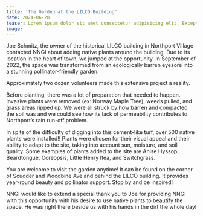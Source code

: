 ```yaml
---
title: 'The Garden at the LILCO Building'
date: 2024-06-28
teaser: Lorem ipsum dolor sit amet consectetur adipisicing elit. Excepturi, fugit.
image:
---
```


Joe Schmitz, the owner of the historical LILCO building in Northport Village contacted NNGI about adding native plants around the building. Due to its location in the heart of town, we jumped at the opportunity. In September of 2022, the space was transformed from an ecologically barren eyesore into a stunning pollinator-friendly garden.

Approximately two dozen volunteers made this extensive project a reality.

Before planting, there was a lot of preparation that needed to happen. Invasive plants were removed (ex: Norway Maple Tree), weeds pulled, and grass areas ripped up. We were all struck by how barren and compacted the soil was and we could see how its lack of permeability contributes to Northport’s rain run-off problem.

In spite of the difficulty of digging into this cement-like turf, over 500 native plants were installed!! Plants were chosen for their visual appeal and their ability to adapt to the site, taking into account sun, moisture, and soil quality. Some examples of plants added to the site are Anise Hyssop, Beardtongue, Coreopsis, Little Henry Itea, and Switchgrass.

You are welcome to visit the garden anytime! It can be found on the corner of Scudder and Woodbine Ave and behind the LILCO building. It provides year-round beauty and pollinator support. Stop by and be inspired!

NNGI would like to extend a special thank you to Joe for providing NNGI with this opportunity with his desire to use native plants to beautify the space. He was right there beside us with his hands in the dirt the whole day!
